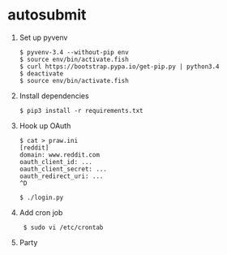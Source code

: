 # autosubmit

1.  Set up pyvenv

        $ pyvenv-3.4 --without-pip env
        $ source env/bin/activate.fish
        $ curl https://bootstrap.pypa.io/get-pip.py | python3.4
        $ deactivate
        $ source env/bin/activate.fish

2.  Install dependencies

        $ pip3 install -r requirements.txt

3.  Hook up OAuth

        $ cat > praw.ini
        [reddit]
        domain: www.reddit.com
        oauth_client_id: ...
        oauth_client_secret: ...
        oauth_redirect_uri: ...
        ^D

        $ ./login.py

4. Add cron job

        $ sudo vi /etc/crontab

5. Party
